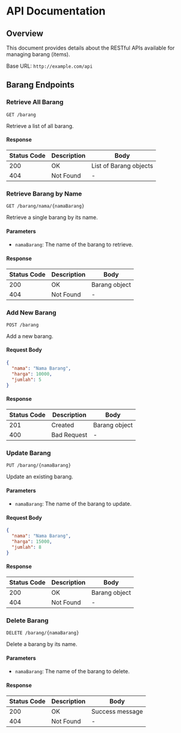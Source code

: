 # API Documentation

## Overview
This document provides details about the RESTful APIs available for managing barang (items).

Base URL: `http://example.com/api`

## Barang Endpoints

### Retrieve All Barang

```
GET /barang
```

Retrieve a list of all barang.

#### Response

| Status Code | Description     | Body                      |
|-------------|-----------------|---------------------------|
| 200         | OK              | List of Barang objects    |
| 404         | Not Found       | -                         |

### Retrieve Barang by Name

```
GET /barang/nama/{namaBarang}
```

Retrieve a single barang by its name.

#### Parameters

- `namaBarang`: The name of the barang to retrieve.

#### Response

| Status Code | Description     | Body              |
|-------------|-----------------|-------------------|
| 200         | OK              | Barang object     |
| 404         | Not Found       | -                 |

### Add New Barang

```
POST /barang
```

Add a new barang.

#### Request Body

```json
{
  "nama": "Nama Barang",
  "harga": 10000,
  "jumlah": 5
}
```

#### Response

| Status Code | Description     | Body          |
|-------------|-----------------|---------------|
| 201         | Created         | Barang object |
| 400         | Bad Request     | -             |

### Update Barang

```
PUT /barang/{namaBarang}
```

Update an existing barang.

#### Parameters

- `namaBarang`: The name of the barang to update.

#### Request Body

```json
{
  "nama": "Nama Barang",
  "harga": 15000,
  "jumlah": 8
}
```

#### Response

| Status Code | Description     | Body          |
|-------------|-----------------|---------------|
| 200         | OK              | Barang object |
| 404         | Not Found       | -             |

### Delete Barang

```
DELETE /barang/{namaBarang}
```

Delete a barang by its name.

#### Parameters

- `namaBarang`: The name of the barang to delete.

#### Response

| Status Code | Description     | Body          |
|-------------|-----------------|---------------|
| 200         | OK              | Success message |
| 404         | Not Found       | -             |

